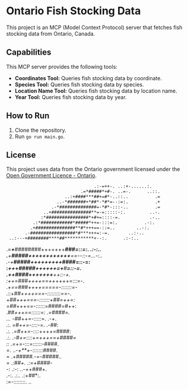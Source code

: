 # Ontario Fish Stocking Data

This project is an MCP (Model Context Protocol) server that fetches fish stocking data from Ontario, Canada.

## Capabilities

This MCP server provides the following tools:

*   **Coordinates Tool:** Queries fish stocking data by coordinate.
*   **Species Tool:** Queries fish stocking data by species.
*   **Location Name Tool:** Queries fish stocking data by location name.
*   **Year Tool:** Queries fish stocking data by year.

## How to Run

1.  Clone the repository.
2.  Run `go run main.go`.

## License

This project uses data from the Ontario government licensed under the [Open Government Licence - Ontario](https://www.ontario.ca/page/open-government-licence-ontario).


                                     .:-=++-. ..:+-......:.   
                                .=*#####*+#-. ..=-.      ..::.
                          ..:+####***##+=#*-..::..          .=
                       ..-*#######+*##*-*#*=--:=:.          .+
                     .-*##############=-*#*-:::-..          .=
                  ..+###############**=-=:::::-:.         ..-.
                 :*################*+#+=::::-=.           .-..
              .:*############*#####*++=-:::=:.          .-:.  
             .+###############**#*+++==-::=..        ..-:.    
           .-#################*#***+++=:-=.       ..:-..      
     ..:---+########****##***********+--:.      .:-:..        
 .=***+***########+++++++**###*****=::=:.   .:-:..            
.**+******#####*++++++++++++**==--::-=...-:..                 
.-*+*****#####*+++++++++*####**=::-=:                         
 :*++*+*#####++++++=+***#*****=::-=.                          
 .+*+***####+++++++**+******+::-+.                            
  :*++*=###*++++==+*+*++++=:::=-.                             
   .+*==###++++=====-:::::::=*-                               
    .::+##*++++===-:::::::::=*=-.                             
       +##*+++===-:::::::+##=++=:                             
       =##*+++==-::::::=####=#++:                             
       .##*+++==::::::=: .=####=.                             
    ... -##*++=-:::::=.      .-+.                             
  .:.    =#*++=-::::-*=.   .-*##:                             
 .:.     .=#++=-::::*+++*+=*####:                             
.:.       .-#*+=::::+=+++==+####=                             
::          .=*+=-:::=::::::-####.                            
=.           ..-*+**+-:::::::####*.                           
=                .+#####*.-=-#####*..                         
=                .:*##+.   .:=+*####-                         
-:                 .:-:      ..-++###+.                       
.-:.         .:..                .:+##*:.                     
  :=-::::::::.                        ..                      